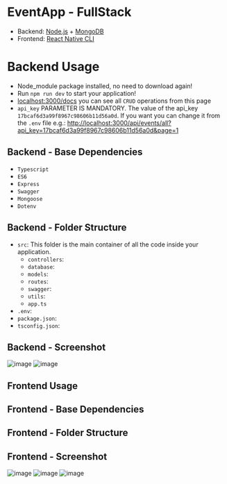 # EventApp - FullStack
- Backend: [Node.js](https://nodejs.org) + [MongoDB](https://www.mongodb.com/)
- Frontend: [React Native CLI](https://reactnative.dev/)

# Backend Usage
- Node_module package installed, no need to download again!
- Run `npm run dev` to start your application!
- [localhost:3000/docs](https:/localhost:3000/docs) you can see all `CRUD` operations from this page
- `api_key` PARAMETER IS MANDATORY. The value of the api_key `17bcaf6d3a99f8967c98606b11d56a0d`. If you want you can change it from the `.env` file e.g.: [http://localhost:3000/api/events/all?api_key=17bcaf6d3a99f8967c98606b11d56a0d&page=1](http://localhost:3000/api/events/all?api_key=17bcaf6d3a99f8967c98606b11d56a0d&page=1)

## Backend - Base Dependencies
- `Typescript`
- `ES6`
- `Express`
- `Swagger`
- `Mongoose`
- `Dotenv`

## Backend - Folder Structure
- `src`: This folder is the main container of all the code inside your application.
  - `controllers`:
  - `database`:
  - `models`:
  - `routes`:
  - `swagger`:
  - `utils`:
  - `app.ts`
- `.env`:
- `package.json`:
- `tsconfig.json`:

## Backend - Screenshot
![image](https://github.com/furkannsenol/EventApp-FullStack/assets/36533867/d3dafbf1-bdf3-459d-8936-f69ef1b3a845)
![image](https://github.com/furkannsenol/EventApp-FullStack/assets/36533867/50cb03e6-da35-4762-b7c2-69d1c3bb8888)

## Frontend Usage

## Frontend - Base Dependencies

## Frontend - Folder Structure

## Frontend - Screenshot
![image](https://github.com/furkannsenol/EventApp-FullStack/assets/36533867/64c6b299-cc48-423e-bdea-c68b9ffca026)
![image](https://github.com/furkannsenol/EventApp-FullStack/assets/36533867/79024cc1-3805-409d-a21c-641cf683c68d)
![image](https://github.com/furkannsenol/EventApp-FullStack/assets/36533867/304ee3e6-ae5f-4816-b304-25ecc8f4c7a9)


